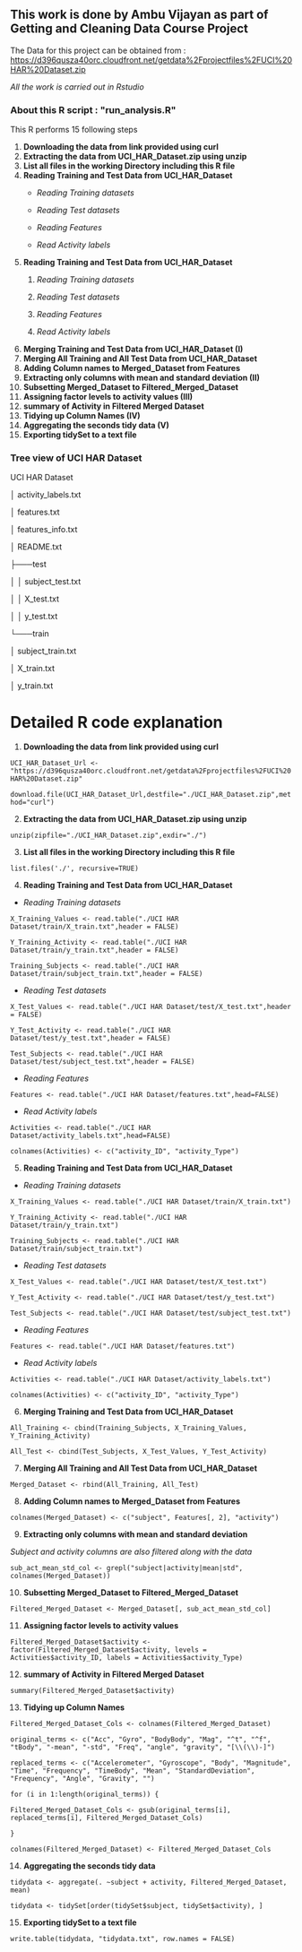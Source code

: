 ## **This work is done by Ambu Vijayan as part of Getting and Cleaning Data Course Project**

The Data for this project can be obtained from : <https://d396qusza40orc.cloudfront.net/getdata%2Fprojectfiles%2FUCI%20HAR%20Dataset.zip>

*All the work is carried out in Rstudio*

### About this R script : "run_analysis.R"

This R performs 15 following steps

1.  **Downloading the data from link provided using curl**
2.  **Extracting the data from UCI_HAR_Dataset.zip using unzip**
3.  **List all files in the working Directory including this R file**
4.  **Reading Training and Test Data from UCI_HAR_Dataset**
    -   *Reading Training datasets*

    -   *Reading Test datasets*

    -   *Reading Features*

    -   *Read Activity labels*
5.  **Reading Training and Test Data from UCI_HAR_Dataset**
    1.  *Reading Training datasets*

    2.  *Reading Test datasets*

    3.  *Reading Features*

    4.  *Read Activity labels*
6.  **Merging Training and Test Data from UCI_HAR_Dataset (I)**
7.  **Merging All Training and All Test Data from UCI_HAR_Dataset**
8.  **Adding Column names to Merged_Dataset from Features**
9.  **Extracting only columns with mean and standard deviation (II)**
10. **Subsetting Merged_Dataset to Filtered_Merged_Dataset**
11. **Assigning factor levels to activity values (III)**
12. **summary of Activity in Filtered Merged Dataset**
13. **Tidying up Column Names (IV)**
14. **Aggregating the seconds tidy data (V)**
15. **Exporting tidySet to a text file**

### **Tree view of UCI HAR Dataset**

UCI HAR Dataset

│ activity_labels.txt

│ features.txt

│ features_info.txt

│ README.txt

├───test

│ │ subject_test.txt

│ │ X_test.txt

│ │ y_test.txt

└───train

│ subject_train.txt

│ X_train.txt

│ y_train.txt

# Detailed R code explanation

1.  **Downloading the data from link provided using curl**

`UCI_HAR_Dataset_Url <- "https://d396qusza40orc.cloudfront.net/getdata%2Fprojectfiles%2FUCI%20HAR%20Dataset.zip"`

`download.file(UCI_HAR_Dataset_Url,destfile="./UCI_HAR_Dataset.zip",method="curl")`

2.  **Extracting the data from UCI_HAR_Dataset.zip using unzip**

`unzip(zipfile="./UCI_HAR_Dataset.zip",exdir="./")`

3.  **List all files in the working Directory including this R file**

`list.files('./', recursive=TRUE)`

4.  **Reading Training and Test Data from UCI_HAR_Dataset**

-   *Reading Training datasets*

`X_Training_Values <- read.table("./UCI HAR Dataset/train/X_train.txt",header = FALSE)`

`Y_Training_Activity <- read.table("./UCI HAR Dataset/train/y_train.txt",header = FALSE)`

`Training_Subjects <- read.table("./UCI HAR Dataset/train/subject_train.txt",header = FALSE)`

-   *Reading Test datasets*

`X_Test_Values <- read.table("./UCI HAR Dataset/test/X_test.txt",header = FALSE)`

`Y_Test_Activity <- read.table("./UCI HAR Dataset/test/y_test.txt",header = FALSE)`

`Test_Subjects <- read.table("./UCI HAR Dataset/test/subject_test.txt",header = FALSE)`

-   *Reading Features*

`Features <- read.table("./UCI HAR Dataset/features.txt",head=FALSE)`

-   *Read Activity labels*

`Activities <- read.table("./UCI HAR Dataset/activity_labels.txt",head=FALSE)`

`colnames(Activities) <- c("activity_ID", "activity_Type")`

5.  **Reading Training and Test Data from UCI_HAR_Dataset**

-   *Reading Training datasets*

`X_Training_Values <- read.table("./UCI HAR Dataset/train/X_train.txt")`

`Y_Training_Activity <- read.table("./UCI HAR Dataset/train/y_train.txt")`

`Training_Subjects <- read.table("./UCI HAR Dataset/train/subject_train.txt")`

-   *Reading Test datasets*

`X_Test_Values <- read.table("./UCI HAR Dataset/test/X_test.txt")`

`Y_Test_Activity <- read.table("./UCI HAR Dataset/test/y_test.txt")`

`Test_Subjects <- read.table("./UCI HAR Dataset/test/subject_test.txt")`

-   *Reading Features*

`Features <- read.table("./UCI HAR Dataset/features.txt")`

-   *Read Activity labels*

`Activities <- read.table("./UCI HAR Dataset/activity_labels.txt")`

`colnames(Activities) <- c("activity_ID", "activity_Type")`

6.  **Merging Training and Test Data from UCI_HAR_Dataset**

`All_Training <- cbind(Training_Subjects, X_Training_Values, Y_Training_Activity)`

`All_Test <- cbind(Test_Subjects, X_Test_Values, Y_Test_Activity)`

7.  **Merging All Training and All Test Data from UCI_HAR_Dataset**

`Merged_Dataset <- rbind(All_Training, All_Test)`

8.  **Adding Column names to Merged_Dataset from Features**

`colnames(Merged_Dataset) <- c("subject", Features[, 2], "activity")`

9.  **Extracting only columns with mean and standard deviation**

*Subject and activity columns are also filtered along with the data*

`sub_act_mean_std_col <- grepl("subject|activity|mean|std", colnames(Merged_Dataset))`

10. **Subsetting Merged_Dataset to Filtered_Merged_Dataset**

`Filtered_Merged_Dataset <- Merged_Dataset[, sub_act_mean_std_col]`

11. **Assigning factor levels to activity values**

`Filtered_Merged_Dataset$activity <- factor(Filtered_Merged_Dataset$activity, levels = Activities$activity_ID, labels = Activities$activity_Type)`

12. **summary of Activity in Filtered Merged Dataset**

`summary(Filtered_Merged_Dataset$activity)`

13. **Tidying up Column Names**

`Filtered_Merged_Dataset_Cols <- colnames(Filtered_Merged_Dataset)`

`original_terms <- c("Acc", "Gyro", "BodyBody", "Mag", "^t", "^f", "tBody", "-mean", "-std", "Freq", "angle", "gravity", "[\\(\\)-]")`

`replaced_terms <- c("Accelerometer", "Gyroscope", "Body", "Magnitude", "Time", "Frequency", "TimeBody", "Mean", "StandardDeviation", "Frequency", "Angle", "Gravity", "")`

`for (i in 1:length(original_terms)) {`

`Filtered_Merged_Dataset_Cols <- gsub(original_terms[i], replaced_terms[i], Filtered_Merged_Dataset_Cols)`

`}`

`colnames(Filtered_Merged_Dataset) <- Filtered_Merged_Dataset_Cols`

14. **Aggregating the seconds tidy data**

`tidydata <- aggregate(. ~subject + activity, Filtered_Merged_Dataset, mean)`

`tidydata <- tidySet[order(tidySet$subject, tidySet$activity), ]`

15. **Exporting tidySet to a text file**

`write.table(tidydata, "tidydata.txt", row.names = FALSE)`
